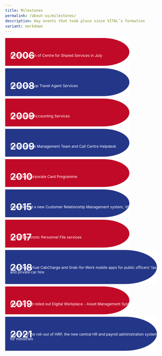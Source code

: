 ```yaml
---
title: Milestones
permalink: /about-us/milestones/
description: Key events that took place since VITAL’s formation
variant: markdown
---
```

<style>
	.container{
	position: relative;
	text-align: left;
	}
	
	.top-left{
	position: absolute;
	top: 8px;
	left: 16px;
	color: white;
	font-size: 30px;
	}
	
	.text-box{
	position: absolute;
	top: 37px;
	left: 16px;
	color: white;
	font-size: 12px;
	}
</style>
<div class="container">
	<img style="margin-bottom: 5px; height: 90px;" src="/images/overview/RedShape.png">
	<div class="top-left"><p style="font-size: 30px;"><b>2006</b></p></div>
	<div class="text-box"><p>Official Launch of Centre for Shared Services in July</p></div>
</div>
<div class="container">
	<img style="margin-bottom: 5px; height: 90px;" src="/images/overview/BlueShape.png">
	<div class="top-left"><p style="font-size: 30px;"><b>2008</b></p></div>
	<div class="text-box"><p>Set up one-stop Travel Agent Services</p></div>
</div>
<div class="container">
	<img style="margin-bottom: 5px; height: 90px;" src="/images/overview/RedShape.png">
	<div class="top-left"><p style="font-size: 30px;"><b>2009</b></p></div>
	<div class="text-box"><p>Set up Asset Accounting Services</p></div>
</div>
<div class="container">
	<img style="margin-bottom: 5px; height: 90px;" src="/images/overview/BlueShape.png">
	<div class="top-left"><p style="font-size: 30px;"><b>2009</b></p></div>
	<div class="text-box"><p>Set up Service Management Team and Call Centre Helpdesk</p></div>
</div>
<div class="container">
	<img style="margin-bottom: 5px; height: 90px;" src="/images/overview/RedShape.png">
	<div class="top-left"><p style="font-size: 30px;"><b>2010</b></p></div>
	<div class="text-box"><p>Launched Corporate Card Programme</p></div>
</div>
<div class="container">
	<img style="margin-bottom: 5px; height: 90px;" src="/images/overview/BlueShape.png">
	<div class="top-left"><p style="font-size: 30px;"><b>2015</b></p></div>
	<div class="text-box"><p>Implemented a new Customer Relationship Management system, VOICES</p></div>
</div>
<div class="container">
	<img style="margin-bottom: 5px; height: 90px;" src="/images/overview/RedShape.png">
	<div class="top-left"><p style="font-size: 30px;"><b>2017</b></p></div>
	<div class="text-box"><p>Set up Electronic Personnel File services</p></div>
</div>
<div class="container">
	<img style="margin-bottom: 5px; height: 110px;" src="/images/overview/BlueShape.png">
	<div class="top-left"><p style="font-size: 30px;"><b>2018</b></p></div>
	<div class="text-box"><p>Launched virtual CabCharge and Grab-for-Work mobile apps for public officers' taxi and private car hire</p></div>
</div>
<div class="container">
	<img style="margin-bottom: 5px; height: 90px;" src="/images/overview/RedShape.png">
	<div class="top-left"><p style="font-size: 30px;"><b>2019</b></p></div>
	<div class="text-box"><p>Migrated and rolled out Digital Workplace - Asset Management System (DWP-AMS)</p></div>
</div>
<div class="container">
	<img style="margin-bottom: 10px; height: 110px;" src="/images/overview/BlueShape.png">
	<div class="top-left"><p style="font-size: 30px;"><b>2021</b></p></div>
	<div class="text-box"><p>Supported the roll-out of HRP, the new central HR and payroll administration system for ministries</p></div>
</div>